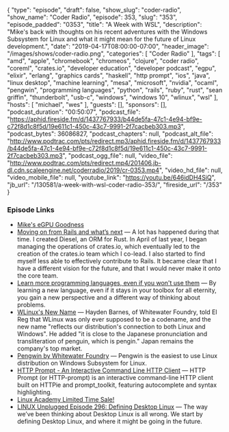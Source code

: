 {
  "type": "episode",
  "draft": false,
  "show_slug": "coder-radio",
  "show_name": "Coder Radio",
  "episode": 353,
  "slug": "353",
  "episode_padded": "0353",
  "title": "A Week with WSL",
  "description": "Mike's back with thoughts on his recent adventures with the Windows Subsystem for Linux and what it might mean for the future of Linux development.",
  "date": "2019-04-17T08:00:00-07:00",
  "header_image": "/images/shows/coder-radio.png",
  "categories": [
    "Coder Radio"
  ],
  "tags": [
    "amd",
    "apple",
    "chromebook",
    "chromeos",
    "clojure",
    "coder radio",
    "coreml",
    "crates.io",
    "developer education",
    "developer podcast",
    "egpu",
    "elixir",
    "erlang",
    "graphics cards",
    "haskell",
    "http prompt",
    "ios",
    "java",
    "linux desktop",
    "machine learning",
    "mesa",
    "microsoft",
    "nvidia",
    "ocaml",
    "pengwin",
    "programming languages",
    "python",
    "rails",
    "ruby",
    "rust",
    "sean griffin",
    "thunderbolt",
    "usb-c",
    "windows",
    "windows 10",
    "wlinux",
    "wsl"
  ],
  "hosts": [
    "michael",
    "wes"
  ],
  "guests": [],
  "sponsors": [],
  "podcast_duration": "00:50:07",
  "podcast_file": "https://aphid.fireside.fm/d/1437767933/b44de5fa-47c1-4e94-bf9e-c72f8d1c8f5d/19e611c1-450c-43c7-9991-2f7cacbeb303.mp3",
  "podcast_bytes": 36086827,
  "podcast_chapters": null,
  "podcast_alt_file": "http://www.podtrac.com/pts/redirect.mp3/aphid.fireside.fm/d/1437767933/b44de5fa-47c1-4e94-bf9e-c72f8d1c8f5d/19e611c1-450c-43c7-9991-2f7cacbeb303.mp3",
  "podcast_ogg_file": null,
  "video_file": "http://www.podtrac.com/pts/redirect.mp4/201406.jb-dl.cdn.scaleengine.net/coderradio/2019/cr-0353.mp4",
  "video_hd_file": null,
  "video_mobile_file": null,
  "youtube_link": "https://youtu.be/646idDH4SiQ",
  "jb_url": "/130581/a-week-with-wsl-coder-radio-353/",
  "fireside_url": "/353"
}


### Episode Links

  * [Mike's eGPU Goodness](https://twitter.com/dominucco/status/1117601955419951104 "Mike's eGPU Goodness")
  * [Moving on from Rails and what’s next](https://blog.seantheprogrammer.com/moving-on-from-rails-and-whats-next "Moving on from Rails and what’s next") — A lot has happened during that time. I created Diesel, an ORM for Rust. In April of last year, I began managing the operations of crates.io, which eventually led to the creation of the crates.io team which I co-lead. I also started to find myself less able to effectively contribute to Rails. It became clear that I have a different vision for the future, and that I would never make it onto the core team.
  * [Learn more programming languages, even if you won't use them](https://thorstenball.com/blog/2019/04/09/learn-more-programming-languages/ "Learn more programming languages, even if you won't use them") — By learning a new language, even if it stays in your toolbox for all eternity, you gain a new perspective and a different way of thinking about problems.
  * [WLinux's New Name](https://www.theregister.co.uk/2019/03/15/wlinux_becomes_pengwin/ "WLinux's New Name") — Hayden Barnes, of Whitewater Foundry, told El Reg that WLinux was only ever supposed to be a codename, and the new name "reflects our distribution's connection to both Linux and Windows". He added "it is close to the Japanese pronunciation and transliteration of penguin, which is pengin." Japan remains the company's top market.
  * [Pengwin by Whitewater Foundry](https://www.pengwin.dev/ "Pengwin by Whitewater Foundry") — Pengwin is the easiest to use Linux distribution on Windows Subsystem for Linux.
  * [HTTP Prompt - An Interactive Command Line HTTP Client](https://www.tecmint.com/http-prompt-command-line-http-client/ "HTTP Prompt - An Interactive Command Line HTTP Client") — HTTP Prompt (or HTTP-prompt) is an interactive command-line HTTP client built on HTTPie and prompt_toolkit, featuring autocomplete and syntax highlighting.
  * [Linux Academy Limited Time Sale!](https://linuxacademy.com/join/pricing "Linux Academy Limited Time Sale!")
  * [LINUX Unplugged Episode 296: Defining Desktop Linux](https://linuxunplugged.com/296 "LINUX Unplugged Episode 296: Defining Desktop Linux") — The way we’ve been thinking about Desktop Linux is all wrong. We start by defining Desktop Linux, and where it might be going in the future.


